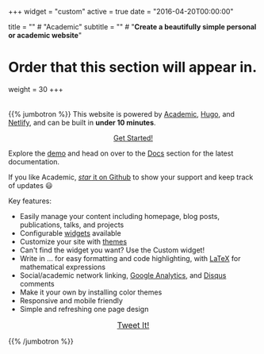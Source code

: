 +++
widget = "custom"
active = true
date = "2016-04-20T00:00:00"

title = ""  # "Academic"
subtitle = ""  # "**Create a beautifully simple personal or academic website**"

# Order that this section will appear in.
weight = 30
+++

<!--
<div style="text-align: center;">
<h1>Academic</h1>
<h2 style="margin-top: 0;">Create a beautifully simple personal or academic website</h2>
</div>
-->

<div style="height: 5px;"></div>

{{% jumbotron %}}
This website is powered by [Academic](https://github.com/gcushen/hugo-academic), [Hugo](https://gohugo.io), and [Netlify](https://www.netlify.com/), and can be built in **under 10 minutes**.

<div style="text-align: center;">
  <a class="btn btn-intro btn-lg" href="/academic/docs/">Get Started!</a>
</div>

Explore the [demo](https://themes.gohugo.io/theme/academic/) and head on over to the [Docs](/academic/docs/) section for the latest documentation.

If you like Academic, [_star_ it on Github](https://github.com/gcushen/hugo-academic) to show your support and keep track of updates :smiley:

Key features:

- Easily manage your content including homepage, blog posts, publications, talks, and projects
- Configurable [widgets](/academic/widgets/) available
- Customize your site with [themes](/academic/themes/)
- Can't find the widget you want? Use the Custom widget!
- Write in ... for easy formatting and code highlighting, with [LaTeX](https://en.wikibooks.org/wiki/LaTeX/Mathematics) for mathematical expressions
- Social/academic network linking, [Google Analytics](https://analytics.google.com), and [Disqus](https://disqus.com) comments
- Make it your own by installing color themes
- Responsive and mobile friendly
- Simple and refreshing one page design

<div style="text-align: center;">
  <a class="btn btn-intro btn-lg" style="font-size: 1rem; margin-bottom: 0;" href="https://twitter.com/intent/tweet?text=I%27m%20revamping%20my%20website%20with%20the%20awesome%20Academic%20Theme%20by%20%40GeorgeCushen&amp;url=https%3A%2F%2Fgoo.gl%2FsqhmTN" target="_blank">Tweet It!</a>
</div>

{{% /jumbotron %}}
